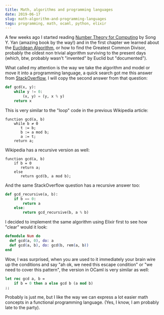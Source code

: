 ```yaml
---
title: Math, algorithms and programming languages
date: 2019-06-17
slug: math-algorithm-and-programming-languages
tags: programming, math, ocaml, python, elixir
---
```


A few weeks ago I started reading [Number Theory for Computing](https://www.amazon.com/Number-Theory-Computing-Song-Yan/dp/3540430725) by Song Y. Yan (amazing book by the way!) and in the first chapter we learned about the [Euclidean Algorithm](https://en.wikipedia.org/wiki/Euclidean_algorithm), or how to find the Greatest Common Divisor, probably the oldest non trivial algorithm surviving to the present days (which, btw, probably wasn't "invented" by Euclid but "documented"). 

What called my attention is the way we take the algorithm and model or move it into a programming language, a quick search got me this answer from [StackOverflow](https://stackoverflow.com/questions/11175131/code-for-greatest-common-divisor-in-python), I will copy the second answer from that question:

```python
def gcd(x, y):
    while y != 0:
        (x, y) = (y, x % y)
    return x
```

This is very similar to the "loop" code in the previous Wikipedia article:

```algo
function gcd(a, b)
    while b ≠ 0
       t := b; 
       b := a mod b; 
       a := t; 
    return a;
```

Wikipedia has a recursive version as well:

```algo
function gcd(a, b)
    if b = 0
       return a; 
    else
       return gcd(b, a mod b);
```

And the same StackOverflow question has a recursive answer too:

```python
def gcd_recursive(a, b):
    if b == 0:
        return a
    else:
        return gcd_recursive(b, a % b)
```

I decided to implement the same algorithm using Elixir first to see how "clear" would it look:

```elixir
defmodule Num do
  def gcd(a, 0), do: a
  def gcd(a, b), do: gcd(b, rem(a, b))
end
```

Wow, I was surprised, when you are used to it immediately your brain wire up the conditions and say "ah ok, we need this escape condition" or "we need to cover this pattern", the version in OCaml is very similar as well:

```ocaml
let rec gcd a, b =
    if b = 0 then a else gcd b (a mod b)
;;
```

Probably is just me, but I like the way we can express a lot easier math concepts in a functional programming language. (Yes, I know, I am probably late to the party).